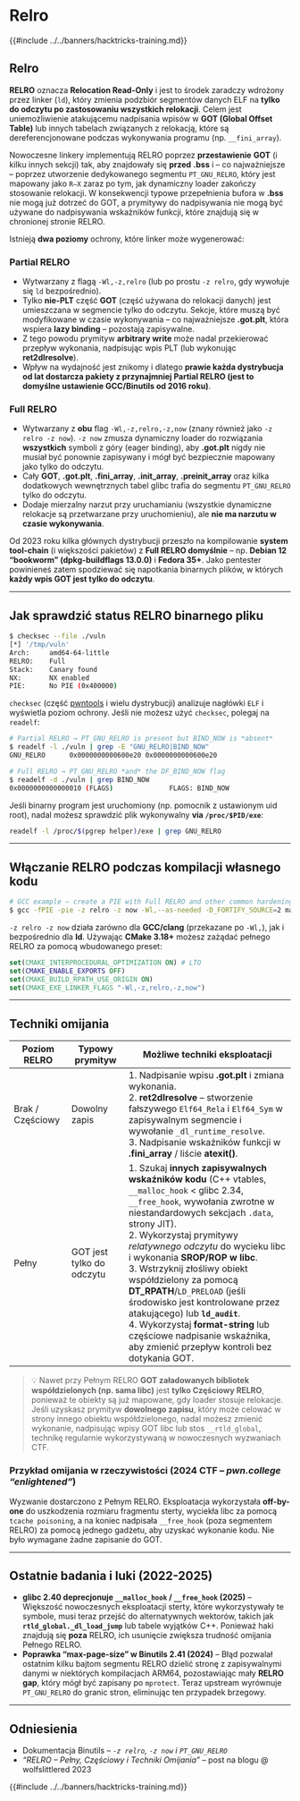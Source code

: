 # Relro

{{#include ../../banners/hacktricks-training.md}}

## Relro

**RELRO** oznacza **Relocation Read-Only** i jest to środek zaradczy wdrożony przez linker (`ld`), który zmienia podzbiór segmentów danych ELF na **tylko do odczytu po zastosowaniu wszystkich relokacji**. Celem jest uniemożliwienie atakującemu nadpisania wpisów w **GOT (Global Offset Table)** lub innych tabelach związanych z relokacją, które są dereferencjonowane podczas wykonywania programu (np. `__fini_array`).

Nowoczesne linkery implementują RELRO poprzez **przestawienie** **GOT** (i kilku innych sekcji) tak, aby znajdowały się **przed** **.bss** i – co najważniejsze – poprzez utworzenie dedykowanego segmentu `PT_GNU_RELRO`, który jest mapowany jako `R–X` zaraz po tym, jak dynamiczny loader zakończy stosowanie relokacji. W konsekwencji typowe przepełnienia bufora w **.bss** nie mogą już dotrzeć do GOT, a prymitywy do nadpisywania nie mogą być używane do nadpisywania wskaźników funkcji, które znajdują się w chronionej stronie RELRO.

Istnieją **dwa poziomy** ochrony, które linker może wygenerować:

### Partial RELRO

* Wytwarzany z flagą `-Wl,-z,relro` (lub po prostu `-z relro`, gdy wywołuje się `ld` bezpośrednio).
* Tylko **nie-PLT** część **GOT** (część używana do relokacji danych) jest umieszczana w segmencie tylko do odczytu. Sekcje, które muszą być modyfikowane w czasie wykonywania – co najważniejsze **.got.plt**, która wspiera **lazy binding** – pozostają zapisywalne.
* Z tego powodu prymityw **arbitrary write** może nadal przekierować przepływ wykonania, nadpisując wpis PLT (lub wykonując **ret2dlresolve**).
* Wpływ na wydajność jest znikomy i dlatego **prawie każda dystrybucja od lat dostarcza pakiety z przynajmniej Partial RELRO (jest to domyślne ustawienie GCC/Binutils od 2016 roku)**.

### Full RELRO

* Wytwarzany z **obu** flag `-Wl,-z,relro,-z,now` (znany również jako `-z relro -z now`). `-z now` zmusza dynamiczny loader do rozwiązania **wszystkich** symboli z góry (eager binding), aby **.got.plt** nigdy nie musiał być ponownie zapisywany i mógł być bezpiecznie mapowany jako tylko do odczytu.
* Cały **GOT**, **.got.plt**, **.fini_array**, **.init_array**, **.preinit_array** oraz kilka dodatkowych wewnętrznych tabel glibc trafia do segmentu `PT_GNU_RELRO` tylko do odczytu.
* Dodaje mierzalny narzut przy uruchamianiu (wszystkie dynamiczne relokacje są przetwarzane przy uruchomieniu), ale **nie ma narzutu w czasie wykonywania**.

Od 2023 roku kilka głównych dystrybucji przeszło na kompilowanie **system tool-chain** (i większości pakietów) z **Full RELRO domyślnie** – np. **Debian 12 “bookworm” (dpkg-buildflags 13.0.0)** i **Fedora 35+**. Jako pentester powinieneś zatem spodziewać się napotkania binarnych plików, w których **każdy wpis GOT jest tylko do odczytu**.

---

## Jak sprawdzić status RELRO binarnego pliku
```bash
$ checksec --file ./vuln
[*] '/tmp/vuln'
Arch:     amd64-64-little
RELRO:    Full
Stack:    Canary found
NX:       NX enabled
PIE:      No PIE (0x400000)
```
`checksec` (część [pwntools](https://github.com/pwncollege/pwntools) i wielu dystrybucji) analizuje nagłówki `ELF` i wyświetla poziom ochrony. Jeśli nie możesz użyć `checksec`, polegaj na `readelf`:
```bash
# Partial RELRO → PT_GNU_RELRO is present but BIND_NOW is *absent*
$ readelf -l ./vuln | grep -E "GNU_RELRO|BIND_NOW"
GNU_RELRO      0x0000000000600e20 0x0000000000600e20
```

```bash
# Full RELRO → PT_GNU_RELRO *and* the DF_BIND_NOW flag
$ readelf -d ./vuln | grep BIND_NOW
0x0000000000000010 (FLAGS)              FLAGS: BIND_NOW
```
Jeśli binarny program jest uruchomiony (np. pomocnik z ustawionym uid root), nadal możesz sprawdzić plik wykonywalny **via `/proc/$PID/exe`**:
```bash
readelf -l /proc/$(pgrep helper)/exe | grep GNU_RELRO
```
---

## Włączanie RELRO podczas kompilacji własnego kodu
```bash
# GCC example – create a PIE with Full RELRO and other common hardenings
$ gcc -fPIE -pie -z relro -z now -Wl,--as-needed -D_FORTIFY_SOURCE=2 main.c -o secure
```
`-z relro -z now` działa zarówno dla **GCC/clang** (przekazane po `-Wl,`), jak i bezpośrednio dla **ld**. Używając **CMake 3.18+** możesz zażądać pełnego RELRO za pomocą wbudowanego preset:
```cmake
set(CMAKE_INTERPROCEDURAL_OPTIMIZATION ON) # LTO
set(CMAKE_ENABLE_EXPORTS OFF)
set(CMAKE_BUILD_RPATH_USE_ORIGIN ON)
set(CMAKE_EXE_LINKER_FLAGS "-Wl,-z,relro,-z,now")
```
---

## Techniki omijania

| Poziom RELRO | Typowy prymityw | Możliwe techniki eksploatacji |
|--------------|------------------|-------------------------------|
| Brak / Częściowy | Dowolny zapis | 1. Nadpisanie wpisu **.got.plt** i zmiana wykonania.<br>2. **ret2dlresolve** – stworzenie fałszywego `Elf64_Rela` i `Elf64_Sym` w zapisywalnym segmencie i wywołanie `_dl_runtime_resolve`.<br>3. Nadpisanie wskaźników funkcji w **.fini_array** / liście **atexit()**. |
| Pełny | GOT jest tylko do odczytu | 1. Szukaj **innych zapisywalnych wskaźników kodu** (C++ vtables, `__malloc_hook` < glibc 2.34, `__free_hook`, wywołania zwrotne w niestandardowych sekcjach `.data`, strony JIT).<br>2. Wykorzystaj prymitywy *relatywnego odczytu* do wycieku libc i wykonania **SROP/ROP w libc**.<br>3. Wstrzyknij złośliwy obiekt współdzielony za pomocą **DT_RPATH**/`LD_PRELOAD` (jeśli środowisko jest kontrolowane przez atakującego) lub **`ld_audit`**.<br>4. Wykorzystaj **format-string** lub częściowe nadpisanie wskaźnika, aby zmienić przepływ kontroli bez dotykania GOT. |

> 💡 Nawet przy Pełnym RELRO **GOT załadowanych bibliotek współdzielonych (np. sama libc)** jest **tylko Częściowy RELRO**, ponieważ te obiekty są już mapowane, gdy loader stosuje relokacje. Jeśli uzyskasz prymityw **dowolnego zapisu**, który może celować w strony innego obiektu współdzielonego, nadal możesz zmienić wykonanie, nadpisując wpisy GOT libc lub stos `__rtld_global`, technikę regularnie wykorzystywaną w nowoczesnych wyzwaniach CTF.

### Przykład omijania w rzeczywistości (2024 CTF – *pwn.college “enlightened”*)

Wyzwanie dostarczono z Pełnym RELRO. Eksploatacja wykorzystała **off-by-one** do uszkodzenia rozmiaru fragmentu sterty, wyciekła libc za pomocą `tcache poisoning`, a na koniec nadpisała `__free_hook` (poza segmentem RELRO) za pomocą jednego gadżetu, aby uzyskać wykonanie kodu. Nie było wymagane żadne zapisanie do GOT.

---

## Ostatnie badania i luki (2022-2025)

* **glibc 2.40 deprecjonuje `__malloc_hook` / `__free_hook` (2025)** – Większość nowoczesnych eksploatacji sterty, które wykorzystywały te symbole, musi teraz przejść do alternatywnych wektorów, takich jak **`rtld_global._dl_load_jump`** lub tabele wyjątków C++. Ponieważ haki znajdują się **poza** RELRO, ich usunięcie zwiększa trudność omijania Pełnego RELRO.
* **Poprawka “max-page-size” w Binutils 2.41 (2024)** – Błąd pozwalał ostatnim kilku bajtom segmentu RELRO dzielić stronę z zapisywalnymi danymi w niektórych kompilacjach ARM64, pozostawiając mały **RELRO gap**, który mógł być zapisany po `mprotect`. Teraz upstream wyrównuje `PT_GNU_RELRO` do granic stron, eliminując ten przypadek brzegowy.

---

## Odniesienia

* Dokumentacja Binutils – *`-z relro`, `-z now` i `PT_GNU_RELRO`*
* *“RELRO – Pełny, Częściowy i Techniki Omijania”* – post na blogu @ wolfslittlered 2023

{{#include ../../banners/hacktricks-training.md}}
